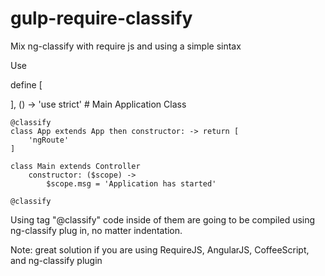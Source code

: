 # gulp-require-classify
Mix ng-classify with require js and using a simple sintax 

Use


define [

], () ->
	'use strict'
	# Main Application Class

	@classify
	class App extends App then constructor: -> return [
		'ngRoute'
	]

	class Main extends Controller
		constructor: ($scope) ->
			$scope.msg = 'Application has started'

	@classify


Using tag "@classify" code inside of them are going to be compiled using ng-classify plug in, no matter indentation.

Note: great solution if you are using RequireJS, AngularJS, CoffeeScript, and ng-classify plugin  